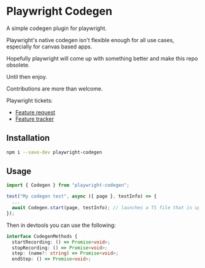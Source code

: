 # Playwright Codegen

A simple codegen plugin for playwright.

Playwright's native codegen isn't flexible enough for all use cases, especially for canvas based apps.

Hopefully playwright will come up with something better and make this repo obsolete.

Until then enjoy.

Contributions are more than welcome.

Playwright tickets:

- [Feature request](https://github.com/microsoft/playwright/issues/29970)
- [Feature tracker](https://github.com/microsoft/playwright/issues/28474)

## Installation

```bash
npm i --save-dev playwright-codegen
```

## Usage

```typescript
import { Codegen } from "playwright-codegen";

test("My codegen test", async ({ page }, testInfo) => {
  ...
  await Codegen.start(page, testInfo); // launches a TS file that is updated by codegen
});
```

Then in devtools you can use the following:

```typescript
interface CodegenMethods {
  startRecording: () => Promise<void>;
  stopRecording: () => Promise<void>;
  step: (name?: string) => Promise<void>;
  endStep: () => Promise<void>;
  captureScreenshot: (
    options?: PageScreenshotOptions & { name?: string }
  ) => Promise<void>;
  comment: (value: string) => Promise<void>;
}
```
